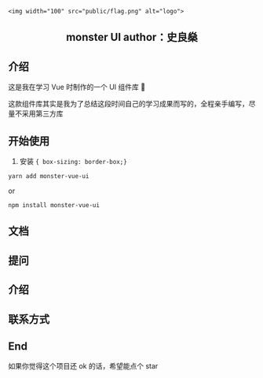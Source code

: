 <p align="center">
  <a target="_blank" rel="noopener noreferrer">

    <img width="100" src="public/flag.png" alt="logo">

  </a>
</p>

<h2 align="center">monster UI 
author：史良燊

</h2>

## 介绍
这是我在学习 Vue 时制作的一个 UI 组件库 👀

这款组件库其实是我为了总结这段时间自己的学习成果而写的，全程亲手编写，尽量不采用第三方库

## 开始使用

1. 安装
 `{ box-sizing: border-box;}`

 `yarn add monster-vue-ui`

or

 `npm install monster-vue-ui `

## 文档

## 提问

## 介绍

## 联系方式

## End

如果你觉得这个项目还 ok 的话，希望能点个 star
